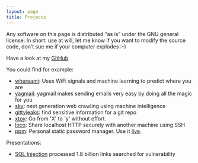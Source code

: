 ```yaml
---
layout: page
title: Projects
---
```

Any software on this page is distributed “as is” under the GNU general license. In short: use at will, let me know if you want to modify the source code, don’t sue me if your computer explodes :-)

Have a look at my [GitHub](https://github.com/tuyenta/)

You could find for example:

- [whereami](https://github.com/kootenpv/whereami): Uses WiFi signals and machine learning to predict where you are
- [yagmail](https://github.com/kootenpv/yagmail): yagmail makes sending emails very easy by doing all the magic for you
- [sky](https://github.com/kootenpv/sky): next generation web crawling using machine intelligence
- [gittyleaks](https://github.com/kootenpv/gittyleaks): find sensitive information for a git repo
- [xtoy](https://github.com/kootenpv/xtoy): Go from 'X' to 'y' without effort.
- [loco](https://github.com/kootenpv/loco): Share localhost HTTP securely with another machine using SSH
- [ppm](https://github.com/kootenpv/ppm): Personal static password manager. Use it [live](/ppm).

Presentations:

- [SQL Injection](/injectable_presentation/) processed 1.8 billion links searched for vulnerability
